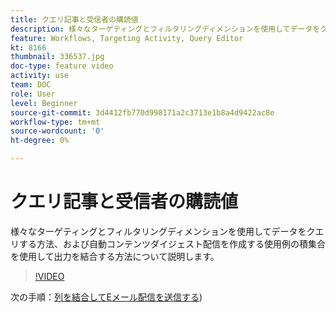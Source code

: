 ```yaml
---
title: クエリ記事と受信者の購読値
description: 様々なターゲティングとフィルタリングディメンションを使用してデータをクエリする方法、および自動コンテンツダイジェスト配信を作成する使用例の積集合を使用して出力を結合する方法について説明します。
feature: Workflows, Targeting Activity, Query Editor
kt: 8166
thumbnail: 336537.jpg
doc-type: feature video
activity: use
team: DOC
role: User
level: Beginner
source-git-commit: 3d4412fb770d998171a2c3713e1b8a4d9422ac8e
workflow-type: tm+mt
source-wordcount: '0'
ht-degree: 0%

---
```



# クエリ記事と受信者の購読値

様々なターゲティングとフィルタリングディメンションを使用してデータをクエリする方法、および自動コンテンツダイジェスト配信を作成する使用例の積集合を使用して出力を結合する方法について説明します。

>[!VIDEO](https://video.tv.adobe.com/v/336537?quality=12)

次の手順：[列を結合してEメール配信を送信する](/help/tutorial-using-soap-apis/join-columns-and-send-automated-email-delivery.md))
